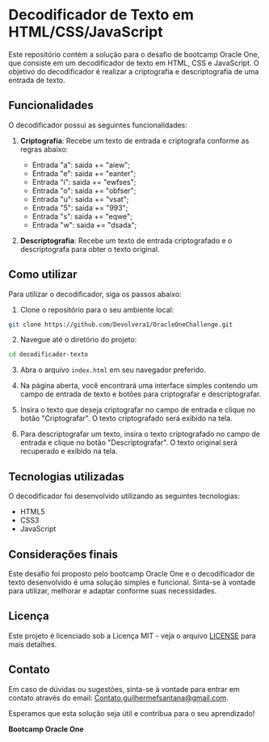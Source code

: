 # Decodificador de Texto em HTML/CSS/JavaScript

Este repositório contém a solução para o desafio de bootcamp Oracle One, que consiste em um decodificador de texto em HTML, CSS e JavaScript. O objetivo do decodificador é realizar a criptografia e descriptografia de uma entrada de texto.

## Funcionalidades

O decodificador possui as seguintes funcionalidades:

1. **Criptografia**: Recebe um texto de entrada e criptografa conforme as regras abaixo:
   - Entrada "a": saida += "aiew";
   - Entrada "e": saida += "eanter";
   - Entrada "i": saida += "ewfses";
   - Entrada "o": saida += "obfser";
   - Entrada "u": saida += "vsat";
   - Entrada "5": saida += "993";
   - Entrada "s": saida += "eqwe";
   - Entrada "w": saida += "dsada";

2. **Descriptografia**: Recebe um texto de entrada criptografado e o descriptografa para obter o texto original.

## Como utilizar

Para utilizar o decodificador, siga os passos abaixo:

1. Clone o repositório para o seu ambiente local:

```bash
git clone https://github.com/Devolvera1/OracleOneChallenge.git
```

2. Navegue até o diretório do projeto:

```bash
cd decodificador-texto
```

3. Abra o arquivo `index.html` em seu navegador preferido.

4. Na página aberta, você encontrará uma interface simples contendo um campo de entrada de texto e botões para criptografar e descriptografar.

5. Insira o texto que deseja criptografar no campo de entrada e clique no botão "Criptografar". O texto criptografado será exibido na tela.

6. Para descriptografar um texto, insira o texto criptografado no campo de entrada e clique no botão "Descriptografar". O texto original será recuperado e exibido na tela.

## Tecnologias utilizadas

O decodificador foi desenvolvido utilizando as seguintes tecnologias:

- HTML5
- CSS3
- JavaScript

## Considerações finais

Este desafio foi proposto pelo bootcamp Oracle One e o decodificador de texto desenvolvido é uma solução simples e funcional. Sinta-se à vontade para utilizar, melhorar e adaptar conforme suas necessidades.

## Licença

Este projeto é licenciado sob a Licença MIT - veja o arquivo [LICENSE](LICENSE) para mais detalhes.

## Contato

Em caso de dúvidas ou sugestões, sinta-se à vontade para entrar em contato através do email: Contato.guilhermefsantana@gmail.com.

Esperamos que esta solução seja útil e contribua para o seu aprendizado!

**Bootcamp Oracle One**
